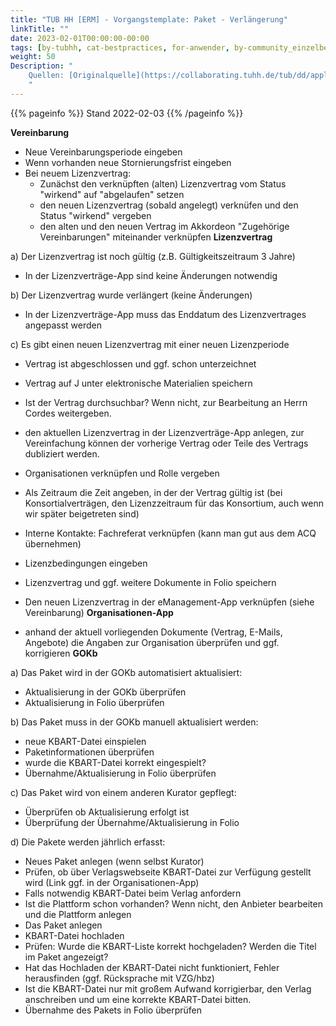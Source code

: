 ```yaml
---
title: "TUB HH [ERM] - Vorgangstemplate: Paket - Verlängerung"
linkTitle: ""
date: 2023-02-01T00:00:00-00:00
tags: [by-tubhh, cat-bestpractices, for-anwender, by-community_einzelbeitrag, app-e_management]
weight: 50
Description: "
    Quellen: [Originalquelle](https://collaborating.tuhh.de/tub/dd/applications/folio/workflow-erm-paketaufnahme/-/blob/master/.gitlab/issue_templates/Pakete_Verl%C3%A4ngerung_Folio.md) & [GBV](https://info.gbv.de/pages/viewpage.action?pageId=855343363)
    "
---
```


{{% pageinfo %}}
Stand 2022-02-03
{{% /pageinfo %}}

**Vereinbarung**

-   Neue Vereinbarungsperiode eingeben
-   Wenn vorhanden neue Stornierungsfrist eingeben
-   Bei neuem Lizenzvertrag:
    -   Zunächst den verknüpften (alten) Lizenzvertrag vom Status "wirkend" auf "abgelaufen" setzen
    -   den neuen Lizenzvertrag (sobald angelegt) verknüfen und den Status "wirkend" vergeben
    -   den alten und den neuen Vertrag im Akkordeon "Zugehörige Vereinbarungen" miteinander verknüpfen
**Lizenzvertrag**

a) Der Lizenzvertrag ist noch gültig (z.B. Gültigkeitszeitraum 3 Jahre)

-   In der Lizenzverträge-App sind keine Änderungen notwendig

b) Der Lizenzvertrag wurde verlängert (keine Änderungen)

-   In der Lizenzverträge-App muss das Enddatum des Lizenzvertrages angepasst werden

c) Es gibt einen neuen Lizenzvertrag mit einer neuen Lizenzperiode

-   Vertrag ist abgeschlossen und ggf. schon unterzeichnet
-   Vertrag auf J unter elektronische Materialien speichern
-   Ist der Vertrag durchsuchbar? Wenn nicht, zur Bearbeitung an Herrn Cordes weitergeben.
-   den aktuellen Lizenzvertrag in der Lizenzverträge-App anlegen, zur Vereinfachung können der vorherige Vertrag oder Teile des Vertrags dubliziert werden.
-   Organisationen verknüpfen und Rolle vergeben
-   Als Zeitraum die Zeit angeben, in der der Vertrag gültig ist (bei Konsortialverträgen, den Lizenzzeitraum für das Konsortium, auch wenn wir später beigetreten sind)
-   Interne Kontakte: Fachreferat verknüpfen (kann man gut aus dem ACQ übernehmen)
-   Lizenzbedingungen eingeben
-   Lizenzvertrag und ggf. weitere Dokumente in Folio speichern
-   Den neuen Lizenzvertrag in der eManagement-App verknüpfen (siehe Vereinbarung)
**Organisationen-App**

-   anhand der aktuell vorliegenden Dokumente (Vertrag, E-Mails, Angebote) die Angaben zur Organisation überprüfen und ggf. korrigieren
**GOKb**

a) Das Paket wird in der GOKb automatisiert aktualisiert:

-   Aktualisierung in der GOKb überprüfen
-   Aktualisierung in Folio überprüfen

b) Das Paket muss in der GOKb manuell aktualisiert werden:

-   neue KBART-Datei einspielen
-   Paketinformationen überprüfen
-   wurde die KBART-Datei korrekt eingespielt?
-   Übernahme/Aktualisierung in Folio überprüfen

c) Das Paket wird von einem anderen Kurator gepflegt:

-   Überprüfen ob Aktualisierung erfolgt ist
-   Überprüfung der Übernahme/Aktualisierung in Folio

d) Die Pakete werden jährlich erfasst:

-   Neues Paket anlegen (wenn selbst Kurator)
-   Prüfen, ob über Verlagswebseite KBART-Datei zur Verfügung gestellt wird (Link ggf. in der Organisationen-App)
-   Falls notwendig KBART-Datei beim Verlag anfordern
-   Ist die Plattform schon vorhanden? Wenn nicht, den Anbieter bearbeiten und die Plattform anlegen
-   Das Paket anlegen
-   KBART-Datei hochladen
-   Prüfen: Wurde die KBART-Liste korrekt hochgeladen? Werden die Titel im Paket angezeigt?
-   Hat das Hochladen der KBART-Datei nicht funktioniert, Fehler herausfinden (ggf. Rücksprache mit VZG/hbz)
-   Ist die KBART-Datei nur mit großem Aufwand korrigierbar, den Verlag anschreiben und um eine korrekte KBART-Datei bitten.
-   Übernahme des Pakets in Folio überprüfen

